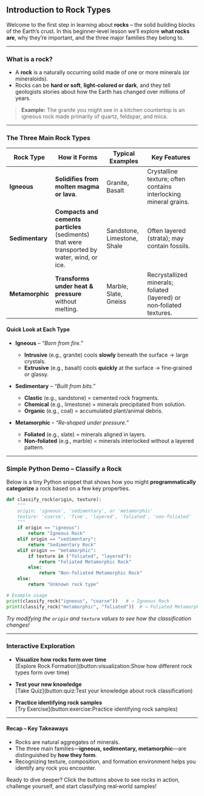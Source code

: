 ## Introduction to Rock Types  

Welcome to the first step in learning about **rocks** – the solid building blocks of the Earth’s crust. In this beginner‑level lesson we’ll explore **what rocks are**, why they’re important, and the three major families they belong to.

---

### What is a rock?  

- A **rock** is a naturally occurring solid made of one or more minerals (or mineraloids).  
- Rocks can be **hard or soft**, **light‑colored or dark**, and they tell geologists stories about how the Earth has changed over millions of years.  

> **Example:** The granite you might see in a kitchen countertop is an igneous rock made primarily of quartz, feldspar, and mica.

---

### The Three Main Rock Types  

| Rock Type | How it Forms | Typical Examples | Key Features |
|-----------|--------------|------------------|--------------|
| **Igneous** | **Solidifies from molten magma or lava**. | Granite, Basalt | Crystalline texture; often contains interlocking mineral grains. |
| **Sedimentary** | **Compacts and cements particles** (sediments) that were transported by water, wind, or ice. | Sandstone, Limestone, Shale | Often layered (strata); may contain fossils. |
| **Metamorphic** | **Transforms under heat & pressure** without melting. | Marble, Slate, Gneiss | Recrystallized minerals; foliated (layered) or non‑foliated textures. |

#### Quick Look at Each Type  

- **Igneous** – *“Born from fire.”*  
  - **Intrusive** (e.g., granite) cools **slowly** beneath the surface → large crystals.  
  - **Extrusive** (e.g., basalt) cools **quickly** at the surface → fine‑grained or glassy.

- **Sedimentary** – *“Built from bits.”*  
  - **Clastic** (e.g., sandstone) = cemented rock fragments.  
  - **Chemical** (e.g., limestone) = minerals precipitated from solution.  
  - **Organic** (e.g., coal) = accumulated plant/animal debris.

- **Metamorphic** – *“Re‑shaped under pressure.”*  
  - **Foliated** (e.g., slate) = minerals aligned in layers.  
  - **Non‑foliated** (e.g., marble) = minerals interlocked without a layered pattern.

---

### Simple Python Demo – Classify a Rock  

Below is a tiny Python snippet that shows how you might **programmatically categorize** a rock based on a few key properties.

```python
def classify_rock(origin, texture):
    """
    origin: 'igneous', 'sedimentary', or 'metamorphic'
    texture: 'coarse', 'fine', 'layered', 'foliated', 'non‑foliated'
    """
    if origin == "igneous":
        return "Igneous Rock"
    elif origin == "sedimentary":
        return "Sedimentary Rock"
    elif origin == "metamorphic":
        if texture in ("foliated", "layered"):
            return "Foliated Metamorphic Rock"
        else:
            return "Non‑foliated Metamorphic Rock"
    else:
        return "Unknown rock type"

# Example usage
print(classify_rock("igneous", "coarse"))   # → Igneous Rock
print(classify_rock("metamorphic", "foliated"))  # → Foliated Metamorphic Rock
```

*Try modifying the `origin` and `texture` values to see how the classification changes!*

---

### Interactive Exploration  

- **Visualize how rocks form over time**  
  [Explore Rock Formation](button:visualization:Show how different rock types form over time)

- **Test your new knowledge**  
  [Take Quiz](button:quiz:Test your knowledge about rock classification)

- **Practice identifying rock samples**  
  [Try Exercise](button:exercise:Practice identifying rock samples)

---

#### Recap – Key Takeaways  

- Rocks are natural aggregates of minerals.  
- The three main families—**igneous, sedimentary, metamorphic**—are distinguished by **how they form**.  
- Recognizing texture, composition, and formation environment helps you identify any rock you encounter.

Ready to dive deeper? Click the buttons above to see rocks in action, challenge yourself, and start classifying real‑world samples!